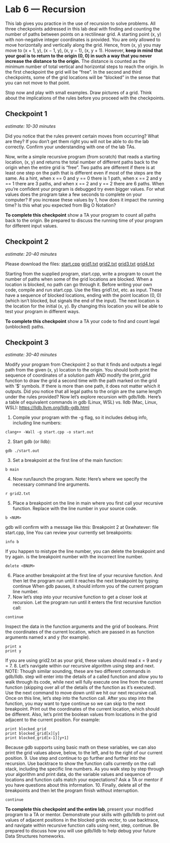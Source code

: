 # Lab 6 — Recursion

This lab gives you practice in the use of recursion to solve problems. All three checkpoints addressed in
this lab deal with finding and counting the number of paths between points on a rectilinear grid. A starting
point (x, y) with non-negative integer coordinates is provided. You are only allowed to move horizontally
and vertically along the grid. Hence, from (x, y) you may move to (x + 1, y), (x − 1, y), (x, y − 1), (x, y + 1).
However, **keep in mind that your goal is to return to the origin (0, 0) in such a way that you never increase the distance to the origin.** The distance is counted as the minimum number of total vertical and horizontal steps to reach the origin. In
the first checkpoint the grid will be “free”. In the second and third checkpoints, some of the grid locations
will be “blocked” in the sense that you can not move to that point.

Stop now and play with small examples. Draw pictures of a grid. Think about the implications of the rules
before you proceed with the checkpoints.

## Checkpoint 1
*estimate: 10-30 minutes*

Did you notice that the rules prevent certain moves from occurring? What are they? If you don’t get them
right you will not be able to do the lab correctly. Confirm your understanding with one of the lab TAs.

Now, write a simple recursive program (from scratch) that reads a starting location, (x, y) and returns the
total number of different paths back to the origin when the entire grid is “free”. Two paths are different if
there is at least one step on the path that is different even if most of the steps are the same. As a hint, when
x == 0 and y == 0 there is 1 path, when x == 2 and y == 1 there are 3 paths, and when x == 2 and
y == 2 there are 6 paths. When you’re confident your program is debugged try even bigger values. For what
values does the program take a few seconds to complete on your computer? If you increase these values by
1, how does it impact the running time? Is this what you expected from Big O Notation?

**To complete this checkpoint** show a TA your program to count all paths back to the origin. Be prepared
to discuss the running time of your program for different input values.

## Checkpoint 2
*estimate: 20-40 minutes*

Please download the files:
[start.cpp](start.cpp)
[grid1.txt](grid1.txt)
[grid2.txt](grid2.txt)
[grid3.txt](grid3.txt)
[grid4.txt](grid4.txt)

Starting from the supplied program, start.cpp, write a program to count the number of paths when some
of the grid locations are blocked. When a location is blocked, no path can go through it. Before writing
your own code, compile and run start.cpp. Use the files grid1.txt, etc. as input. These have a sequence
of blocked locations, ending with the point location (0, 0) (which isn’t blocked, but signals the end of the
input). The next location is the location for the initial (x, y). By changing this location you will be able to
test your program in different ways.

**To complete this checkpoint** show a TA your code to find and count legal (unblocked) paths.

## Checkpoint 3
*estimate: 30-40 minutes*

Modify your program from Checkpoint 2 so that it finds and outputs a legal path from the given (x, y)
location to the origin. You should both print the sequence of coordinates of a solution path AND modify the
print_grid function to draw the grid a second time with the path marked on the grid with ’$’ symbols. If
there is more than one path, it does not matter which it outputs. Did you notice that all legal paths to the
origin are the same length under the rules provided?
Now let’s explore recursion with gdb/lldb. <!--Review the handout from Lab 3, Checkpoint 3:
http://www.cs.rpi.edu/academics/courses/spring23/csci1200/labs/03_debugging/lab_post.pdf-->
Here’s a table of equivalent commands in gdb (Linux, WSL) vs. lldb (Mac, Linux, WSL):
https://lldb.llvm.org/lldb-gdb.html
1. Compile your program with the -g flag, so it includes debug info, including line numbers:

```console
clang++ -Wall -g start.cpp -o start.out
```

2. Start gdb (or lldb):

```console
gdb ./start.out
```

3. Set a breakpoint at the first line of the main function:

```console
b main
```

4. Now run/launch the program. Note: Here’s where we specify the necessary command line arguments.

```console
r grid2.txt
```

5. Place a breakpoint on the line in main where you first call your recursive function. Replace <NUM> with
the line number in your source code.

```console
b <NUM>
```

gdb will confirm with a message like this:
Breakpoint 2 at 0xwhatever: file start.cpp, line <NUM>
You can review your currently set breakpoints:

```console
info b
```

If you happen to mistype the line number, you can delete the breakpoint and try again. <BNUM> is the
breakpoint number with the incorrect line number.

```console
delete <BNUM>
```

6. Place another breakpoint at the first line of your recursive function. And then let the program run
until it reaches the next breakpoint by typing:
continue
When gdb pauses, it should inform you of the current program line number.
7. Now let’s step into your recursive function to get a closer look at recursion. Let the program run until
it enters the first recursive function call:

```console
continue
```

Inspect the data in the function arguments and the grid of booleans. Print the coordinates of the
current location, which are passed in as function arguments named x and y (for example).

```console
print x
print y
```

If you are using grid2.txt as your grid, these values should read x = 9 and y = 7.
8. Let’s navigate within our recursive algorithm using step and next. NOTE: Though similar sounding,
these are two different commands in gdb/lldb. step will enter into the details of a called function and
allow you to walk through its code, while next will fully execute one line from the current function
(skipping over all of the details of the function as it’s executed).
Use the next command to move down until we hit our next recursive call. Once on this line, let’s step
into the function call. After you step into the function, you may want to type continue so we can skip
to the next breakpoint. Print out the coordinates of the current location, which should be different.
Also, let’s print the boolean values from locations in the grid adjacent to the current position. For
example:

```console
print blocked_grid
print blocked_grid[x][y]
print blocked_grid[x-1][y+1]
```
Because gdb supports using basic math on these variables, we can also print the grid values above,
below, to the left, and to the right of our current position.
9. Use step and continue to go further and further into the recursion. Use backtrace to show the
function calls currently on the call stack, including the specific line numbers. As you walk step by step
through your algorithm and print data, do the variable values and sequence of locations and function
calls match your expectations? Ask a TA or mentor if you have questions about this information.
10. Finally, delete all of the breakpoints and then let the program finish without interruption.

```console
continue
```

**To complete this checkpoint and the entire lab**, present your modified program to a TA or mentor.
Demonstrate your skills with gdb/lldb to print out values of adjacent positions in the blocked grids vector,
to use backtrace, and navigate within recursive function calls using next, step, continue. Be prepared to
discuss how you will use gdb/lldb to help debug your future Data Structures homeworks.

